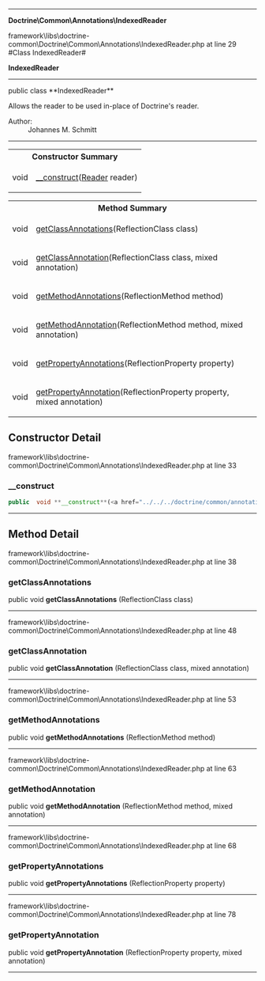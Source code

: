 
- - -

**Doctrine\Common\Annotations\IndexedReader**
<div class="location">framework\libs\doctrine-common\Doctrine\Common\Annotations\IndexedReader.php at line 29</div>
#Class IndexedReader#

**IndexedReader**


- - -

<p class="signature">public  class **IndexedReader**</p>

<div class="comment" id="overview_description"><p>Allows the reader to be used in-place of Doctrine's reader.</p></div>

<dl>
<dt>Author:</dt>
<dd>Johannes M. Schmitt <schmittjoh@gmail.com></dd>
</dl>

- - -

<table id="summary_constructor">
<tr><th colspan="2">Constructor Summary</th></tr>
<tr>
<td class="type"> void</td>
<td class="description"><p class="name"><a href="#__construct">__construct</a>(<a href="../../../doctrine/common/annotations/reader.html">Reader</a> reader)</p></td>
</tr>
</table>

<table id="summary_method">
<tr><th colspan="2">Method Summary</th></tr>
<tr>
<td class="type">  void</td>
<td class="description"><p class="name"><a href="#getclassannotations">getClassAnnotations</a>(ReflectionClass class)</p></td>
</tr>
<tr>
<td class="type">  void</td>
<td class="description"><p class="name"><a href="#getclassannotation">getClassAnnotation</a>(ReflectionClass class, mixed annotation)</p></td>
</tr>
<tr>
<td class="type">  void</td>
<td class="description"><p class="name"><a href="#getmethodannotations">getMethodAnnotations</a>(ReflectionMethod method)</p></td>
</tr>
<tr>
<td class="type">  void</td>
<td class="description"><p class="name"><a href="#getmethodannotation">getMethodAnnotation</a>(ReflectionMethod method, mixed annotation)</p></td>
</tr>
<tr>
<td class="type">  void</td>
<td class="description"><p class="name"><a href="#getpropertyannotations">getPropertyAnnotations</a>(ReflectionProperty property)</p></td>
</tr>
<tr>
<td class="type">  void</td>
<td class="description"><p class="name"><a href="#getpropertyannotation">getPropertyAnnotation</a>(ReflectionProperty property, mixed annotation)</p></td>
</tr>
</table>

<h2 id="detail_method">Constructor Detail</h2>
<div class="location">framework\libs\doctrine-common\Doctrine\Common\Annotations\IndexedReader.php at line 33</div>
<h3 id="__construct()">__construct</h3>

```php
public  void **__construct**(<a href="../../../doctrine/common/annotations/reader.html">Reader</a> reader)
```
<div class="details">
</div>

- - -

<h2 id="detail_method">Method Detail</h2>
<div class="location">framework\libs\doctrine-common\Doctrine\Common\Annotations\IndexedReader.php at line 38</div>
<h3 id="getClassAnnotations()">getClassAnnotations</h3>

public  void **getClassAnnotations** (ReflectionClass class)<div class="details">
</div>

- - -

<div class="location">framework\libs\doctrine-common\Doctrine\Common\Annotations\IndexedReader.php at line 48</div>
<h3 id="getClassAnnotation()">getClassAnnotation</h3>

public  void **getClassAnnotation** (ReflectionClass class, mixed annotation)<div class="details">
</div>

- - -

<div class="location">framework\libs\doctrine-common\Doctrine\Common\Annotations\IndexedReader.php at line 53</div>
<h3 id="getMethodAnnotations()">getMethodAnnotations</h3>

public  void **getMethodAnnotations** (ReflectionMethod method)<div class="details">
</div>

- - -

<div class="location">framework\libs\doctrine-common\Doctrine\Common\Annotations\IndexedReader.php at line 63</div>
<h3 id="getMethodAnnotation()">getMethodAnnotation</h3>

public  void **getMethodAnnotation** (ReflectionMethod method, mixed annotation)<div class="details">
</div>

- - -

<div class="location">framework\libs\doctrine-common\Doctrine\Common\Annotations\IndexedReader.php at line 68</div>
<h3 id="getPropertyAnnotations()">getPropertyAnnotations</h3>

public  void **getPropertyAnnotations** (ReflectionProperty property)<div class="details">
</div>

- - -

<div class="location">framework\libs\doctrine-common\Doctrine\Common\Annotations\IndexedReader.php at line 78</div>
<h3 id="getPropertyAnnotation()">getPropertyAnnotation</h3>

public  void **getPropertyAnnotation** (ReflectionProperty property, mixed annotation)<div class="details">
</div>

- - -

